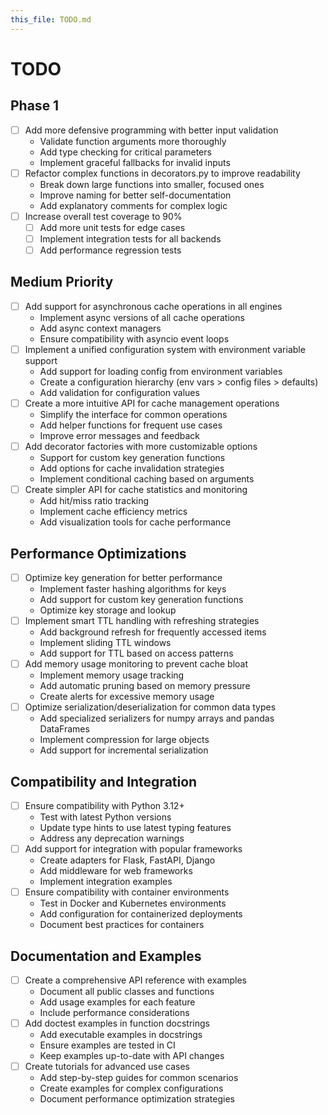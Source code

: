 ```yaml
---
this_file: TODO.md
---
```


# TODO

## Phase 1

- [ ] Add more defensive programming with better input validation
  - Validate function arguments more thoroughly
  - Add type checking for critical parameters
  - Implement graceful fallbacks for invalid inputs
- [ ] Refactor complex functions in decorators.py to improve readability
  - Break down large functions into smaller, focused ones
  - Improve naming for better self-documentation
  - Add explanatory comments for complex logic
- [ ] Increase overall test coverage to 90%
  - [ ] Add more unit tests for edge cases
  - [ ] Implement integration tests for all backends
  - [ ] Add performance regression tests

## Medium Priority

- [ ] Add support for asynchronous cache operations in all engines
  - Implement async versions of all cache operations
  - Add async context managers
  - Ensure compatibility with asyncio event loops
- [ ] Implement a unified configuration system with environment variable support
  - Add support for loading config from environment variables
  - Create a configuration hierarchy (env vars > config files > defaults)
  - Add validation for configuration values
- [ ] Create a more intuitive API for cache management operations
  - Simplify the interface for common operations
  - Add helper functions for frequent use cases
  - Improve error messages and feedback
- [ ] Add decorator factories with more customizable options
  - Support for custom key generation functions
  - Add options for cache invalidation strategies
  - Implement conditional caching based on arguments
- [ ] Create simpler API for cache statistics and monitoring
  - Add hit/miss ratio tracking
  - Implement cache efficiency metrics
  - Add visualization tools for cache performance

## Performance Optimizations

- [ ] Optimize key generation for better performance
  - Implement faster hashing algorithms for keys
  - Add support for custom key generation functions
  - Optimize key storage and lookup
- [ ] Implement smart TTL handling with refreshing strategies
  - Add background refresh for frequently accessed items
  - Implement sliding TTL windows
  - Add support for TTL based on access patterns
- [ ] Add memory usage monitoring to prevent cache bloat
  - Implement memory usage tracking
  - Add automatic pruning based on memory pressure
  - Create alerts for excessive memory usage
- [ ] Optimize serialization/deserialization for common data types
  - Add specialized serializers for numpy arrays and pandas DataFrames
  - Implement compression for large objects
  - Add support for incremental serialization

## Compatibility and Integration

- [ ] Ensure compatibility with Python 3.12+
  - Test with latest Python versions
  - Update type hints to use latest typing features
  - Address any deprecation warnings
- [ ] Add support for integration with popular frameworks
  - Create adapters for Flask, FastAPI, Django
  - Add middleware for web frameworks
  - Implement integration examples
- [ ] Ensure compatibility with container environments
  - Test in Docker and Kubernetes environments
  - Add configuration for containerized deployments
  - Document best practices for containers

## Documentation and Examples

- [ ] Create a comprehensive API reference with examples
  - Document all public classes and functions
  - Add usage examples for each feature
  - Include performance considerations
- [ ] Add doctest examples in function docstrings
  - Add executable examples in docstrings
  - Ensure examples are tested in CI
  - Keep examples up-to-date with API changes
- [ ] Create tutorials for advanced use cases
  - Add step-by-step guides for common scenarios
  - Create examples for complex configurations
  - Document performance optimization strategies


